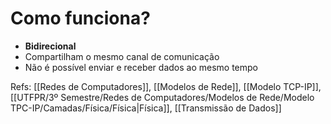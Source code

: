 # Como funciona?

- **Bidirecional**
- Compartilham o mesmo canal de comunicação
- Não é possível enviar e receber dados ao mesmo tempo

Refs: [[Redes de Computadores]], [[Modelos de Rede]], [[Modelo TCP-IP]], [[UTFPR/3º Semestre/Redes de Computadores/Modelos de Rede/Modelo TPC-IP/Camadas/Física/Física|Física]], [[Transmissão de Dados]]